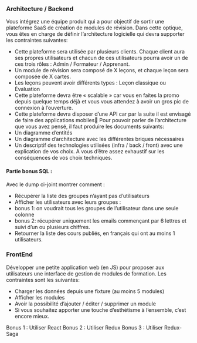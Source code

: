 ### Architecture / Backend

Vous intégrez une équipe produit qui a pour objectif de sortir une plateforme SaaS de création de modules de révision. Dans cette optique, vous êtes en charge de définir l’architecture logicielle qui devra supporter les contraintes suivantes:
- Cette plateforme sera utilisée par plusieurs clients. Chaque client aura ses propres utilisateurs et chacun de ces utilisateurs pourra avoir un de ces trois rôles : Admin / Formateur / Apprenant.
- Un module de révision sera composé de X leçons, et chaque leçon sera composée de X cartes.
- Les leçons peuvent avoir différents types : Leçon classique ou Évaluation
- Cette plateforme devra être « scalable » car vous en faites la promo depuis quelque temps déjà et vous vous attendez à avoir un gros pic de connexion à l’ouverture.
- Cette plateforme devra disposer d’une API car par la suite il est envisagé de faire des applications mobiles􏰀
Pour pouvoir parler de l’architecture que vous avez pensé, il faut produire les documents suivants:
- Un diagramme d’entités
- Un diagramme d’architecture avec les différentes briques nécessaires
- Un descriptif des technologies utilisées (infra / back / front) avec une explication de vos choix. A vous d’être assez exhaustif sur les conséquences de vos choix techniques.

#### Partie bonus SQL :
Avec le dump ci-joint montrer comment :
- Récupérer la liste des groupes n’ayant pas d’utilisateurs
- Afficher les utilisateurs avec leurs groupes :
- bonus 1: on voudrait tous les groupes de l’utilisateur dans une seule colonne
- bonus 2: récupérer uniquement les emails commençant par 6 lettres et suivi d’un
ou plusieurs chiffres.
- Retourner la liste des cours publiés, en français qui ont au moins 1 utilisateurs.

### FrontEnd
Développer une petite application web (en JS) pour proposer aux utilisateurs une interface de gestion de modules de formation. Les contraintes sont les suivantes:
- Charger les données depuis une fixture (au moins 5 modules)
- Afficher les modules
- Avoir la possibilité d’ajouter / éditer / supprimer un module
- Si vous souhaitez apporter une touche d’esthétisme à l’ensemble, c’est encore mieux.

Bonus 1 : Utiliser React Bonus 2 : Utiliser Redux Bonus 3 : Utiliser Redux-Saga

